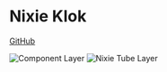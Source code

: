 # Nixie Klok

[GitHub](https://github.com/DamianMoris/Klok.git)

![Component Layer](Nixie_Component_Layer.jpg)
![Nixie Tube Layer](Nixie_Nixie_Layer.jpg)
